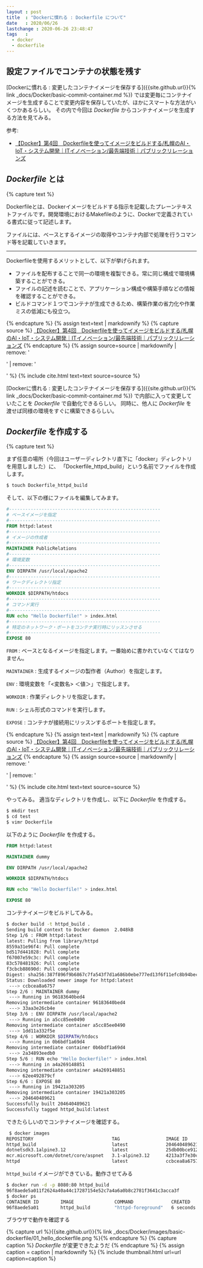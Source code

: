 ```yaml
---
layout : post
title  : "Dockerに慣れる : Dockerfile について"
date   : 2020/06/26
lastchange : 2020-06-26 23:48:47
tags   :
  - docker
  - dockerfile
---
```


## 設定ファイルでコンテナの状態を残す

[Dockerに慣れる : 変更したコンテナイメージを保存する]({{site.github.url}}{% link _docs/Docker/basic-commit-container.md %})
では変更毎にコンテナイメージを生成することで変更内容を保存していたが、ほかにスマートな方法がいくつかあるらしい。
その内で今回は _Dockerfile_ からコンテナイメージを生成する方法を見てみる。

参考:

* [【Docker】第4回　Dockerfileを使ってイメージをビルドする/札幌のAI・IoT・システム開発｜ITイノベーション/最先端技術｜パブリックリレーションズ](https://www.public.ne.jp/2019/01/25/docker-4/ "【Docker】第4回　Dockerfileを使ってイメージをビルドする/札幌のAI・IoT・システム開発｜ITイノベーション/最先端技術｜パブリックリレーションズ")


## _Dockerfile_ とは

{% capture text %}

Dockerfileとは、Dockerイメージをビルドする指示を記載したプレーンテキストファイルです。開発環境におけるMakefileのように、Dockerで定義されている書式に従って記述します。

ファイルには、ベースとするイメージの取得やコンテナ内部で処理を行うコマンド等を記載していきます。

___

Dockerfileを使用するメリットとして、以下が挙げられます。

* ファイルを配布することで同一の環境を複製できる。常に同じ構成で環境構築することができる。
* ファイルの記述を読むことで、アプリケーション構成や構築手順などの情報を確認することができる。
* ビルドコマンド１つでコンテナが生成できるため、構築作業の省力化や作業ミスの低減にも役立つ。

{% endcapture %}
{% assign text=text | markdownify %}
{% capture source %}
[【Docker】第4回　Dockerfileを使ってイメージをビルドする/札幌のAI・IoT・システム開発｜ITイノベーション/最先端技術｜パブリックリレーションズ](https://www.public.ne.jp/2019/01/25/docker-4/ "【Docker】第4回　Dockerfileを使ってイメージをビルドする/札幌のAI・IoT・システム開発｜ITイノベーション/最先端技術｜パブリックリレーションズ")
{% endcapture %}
{% assign source=source | markdownify | remove: '<p>' | remove: '</p>' %}
{% include cite.html text=text source=source %}

[Dockerに慣れる : 変更したコンテナイメージを保存する]({{site.github.url}}{% link _docs/Docker/basic-commit-container.md %})
で内部に入って変更していたことを _Dockerfile_ で自動化できるらしい。
同時に、他人に _Dockerfile_ を渡せば同様の環境をすぐに構築できるらしい。



## _Dockerfile_ を作成する

{% capture text %}

まず任意の場所（今回はユーザーディレクトリ直下に「docker」ディレクトリを用意しました）に、
「Dockerfile_httpd_build」という名前でファイルを作成します。

```sh
$ touch Dockerfile_httpd_build
```

そして、以下の様にファイルを編集してみます。
 
```dockerfile
#--------------------------------------------------------
# ベースイメージを指定
#--------------------------------------------------------
FROM httpd:latest
#--------------------------------------------------------
# イメージの作成者
#--------------------------------------------------------
MAINTAINER PublicRelations
#--------------------------------------------------------
# 環境変数
#--------------------------------------------------------
ENV DIRPATH /usr/local/apache2
#--------------------------------------------------------
# ワークディレクトリ指定
#--------------------------------------------------------
WORKDIR $DIRPATH/htdocs
#--------------------------------------------------------
# コマンド実行
#--------------------------------------------------------
RUN echo "Hello Dockerfile!" > index.html
#--------------------------------------------------------
# 特定のネットワーク・ポートをコンテナ実行時にリッスンさせる
#--------------------------------------------------------
EXPOSE 80
```

`FROM`
: ベースとなるイメージを指定します。一番始めに書かれていなくてはなりません。

`MAINTAINER`
: 生成するイメージの製作者（Author）を指定します。

`ENV`
: 環境変数を「<変数名> ＜値＞」で指定します。

`WORKDIR`
: 作業ディレクトリを指定します。

`RUN`
: シェル形式のコマンドを実行します。

`EXPOSE`
: コンテナが接続用にリッスンするポートを指定します。

{% endcapture %}
{% assign text=text | markdownify %}
{% capture source %}
[【Docker】第4回　Dockerfileを使ってイメージをビルドする/札幌のAI・IoT・システム開発｜ITイノベーション/最先端技術｜パブリックリレーションズ](https://www.public.ne.jp/2019/01/25/docker-4/ "【Docker】第4回　Dockerfileを使ってイメージをビルドする/札幌のAI・IoT・システム開発｜ITイノベーション/最先端技術｜パブリックリレーションズ")
{% endcapture %}
{% assign source=source | markdownify | remove: '<p>' | remove: '</p>' %}
{% include cite.html text=text source=source %}

やってみる。
適当なディレクトリを作成し、以下に _Dockerfile_ を作成する。

```sh
$ mkdir test
$ cd test
$ vimr Dockerfile
```

以下のように _Dockerfile_ を作成する。

```dockerfile
FROM httpd:latest

MAINTAINER dummy

ENV DIRPATH /usr/local/apache2

WORKDIR $DIRPATH/htdocs

RUN echo "Hello Dockerfile!" > index.html

EXPOSE 80
```

コンテナイメージをビルドしてみる。

```sh
$ docker build -t httpd_build .
Sending build context to Docker daemon  2.048kB
Step 1/6 : FROM httpd:latest
latest: Pulling from library/httpd
8559a31e96f4: Pull complete 
bd517d441028: Pull complete 
f67007e59c3c: Pull complete 
83c578481926: Pull complete 
f3cbcb88690d: Pull complete 
Digest: sha256:387f896f9b6867c7fa543f7d1a686b0ebe777ed13f6f11efc8b94bec743a1e51
Status: Downloaded newer image for httpd:latest
 ---> ccbcea8a6757
Step 2/6 : MAINTAINER dummy
 ---> Running in 96183640bed4
Removing intermediate container 96183640bed4
 ---> 33aa3e26cb4e
Step 3/6 : ENV DIRPATH /usr/local/apache2
 ---> Running in a5cc85ee0490
Removing intermediate container a5cc85ee0490
 ---> 1dd11a332f5e
Step 4/6 : WORKDIR $DIRPATH/htdocs
 ---> Running in 0b6bdf1a69d4
Removing intermediate container 0b6bdf1a69d4
 ---> 2a34893eedb0
Step 5/6 : RUN echo "Hello Dockerfile!" > index.html
 ---> Running in a4a269148851
Removing intermediate container a4a269148851
 ---> 62ee492879cf
Step 6/6 : EXPOSE 80
 ---> Running in 19421a303205
Removing intermediate container 19421a303205
 ---> 204640489621
Successfully built 204640489621
Successfully tagged httpd_build:latest
```

できたらしいのでコンテナイメージを確認する。

```sh
 $ docker images
REPOSITORY                             TAG                 IMAGE ID            CREATED             SIZE
httpd_build                            latest              204640489621        6 seconds ago       166MB
dotnetsdk3.1alpine3.12                 latest              25db00bce912        7 hours ago         422MB
mcr.microsoft.com/dotnet/core/aspnet   3.1-alpine3.12      4213a3f7e30c        8 days ago          105MB
httpd                                  latest              ccbcea8a6757        2 weeks ago         166MB
```

`httpd_build` イメージができている。動作させてみる

```sh
$ docker run -d -p 8080:80 httpd_build
96f8aede5a011f2624a40a44c17287154e52c7a4a6a0b8c2781f3641c3acca3f
$ docker ps
CONTAINER ID        IMAGE               COMMAND              CREATED             STATUS              PORTS                  NAMES
96f8aede5a01        httpd_build         "httpd-foreground"   6 seconds ago       Up 5 seconds        0.0.0.0:8080->80/tcp   brave_kowalevski
```

ブラウザで動作を確認する

{% capture url %}{{site.github.url}}{% link _docs/Docker/images/basic-dockerfile/01_hello_dockerfile.png %}{% endcapture %}
{% capture caption %}
_Dockerfile_ が変更できたようだ
{% endcapture %}
{% assign caption = caption | markdownify %}
{% include thumbnail.html url=url caption=caption %}
